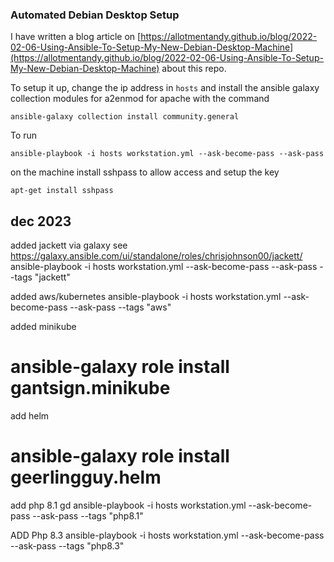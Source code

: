 ### Automated Debian Desktop Setup

I have written a blog article on
[https://allotmentandy.github.io/blog/2022-02-06-Using-Ansible-To-Setup-My-New-Debian-Desktop-Machine](https://allotmentandy.github.io/blog/2022-02-06-Using-Ansible-To-Setup-My-New-Debian-Desktop-Machine) about this repo.

To setup it up, change the ip address in `hosts` and install the ansible galaxy collection modules for a2enmod for apache with the command

```
ansible-galaxy collection install community.general
```

To run 
```
ansible-playbook -i hosts workstation.yml --ask-become-pass --ask-pass 
```


on the  machine install sshpass to allow access and setup the key

```
apt-get install sshpass
```



dec 2023
---

added jackett via galaxy see
https://galaxy.ansible.com/ui/standalone/roles/chrisjohnson00/jackett/
ansible-playbook -i hosts workstation.yml --ask-become-pass --ask-pass --tags "jackett"


added aws/kubernetes
ansible-playbook -i hosts workstation.yml --ask-become-pass --ask-pass --tags "aws"



added minikube
# ansible-galaxy role install gantsign.minikube


add helm
# ansible-galaxy role install geerlingguy.helm



add php 8.1 gd
ansible-playbook -i hosts workstation.yml --ask-become-pass --ask-pass --tags "php8.1"



ADD Php 8.3
ansible-playbook -i hosts workstation.yml --ask-become-pass --ask-pass --tags "php8.3"
